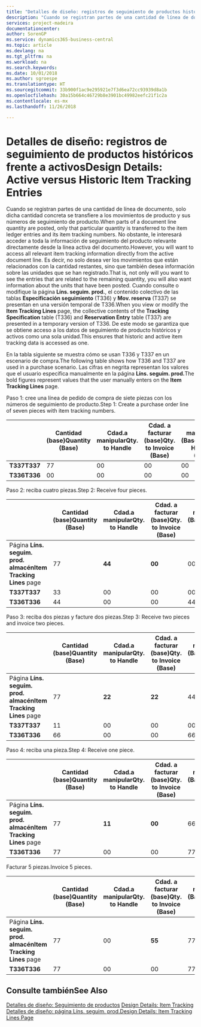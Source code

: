 ```yaml
---
title: "Detalles de diseño: registros de seguimiento de productos históricos frente a activos | Documentos de Microsoft"
description: "Cuando se registran partes de una cantidad de línea de documento, solo dicha cantidad concreta se transfiere a los movimientos de producto y sus números de seguimiento de producto. No obstante, le interesará acceder a toda la información de seguimiento del producto relevante directamente desde la línea activa del documento. Es decir, no solo desea ver los movimientos que están relacionados con la cantidad restantes, sino que también desea información sobre las unidades que se han registrado. Cuando consulte o modifique la página **Líns. seguim. prod.**, el contenido colectivo de las tablas **Especificación seguimiento** (T336) y **Mov. reserva** (T337) se presentan en una versión temporal de T336. De este modo se garantiza que se obtiene acceso a los datos de seguimiento de producto históricos y activos como una sola unidad."
services: project-madeira
documentationcenter: 
author: SorenGP
ms.service: dynamics365-business-central
ms.topic: article
ms.devlang: na
ms.tgt_pltfrm: na
ms.workload: na
ms.search.keywords: 
ms.date: 10/01/2018
ms.author: sgroespe
ms.translationtype: HT
ms.sourcegitcommit: 33b900f1ac9e295921e7f3d6ea72cc93939d8a1b
ms.openlocfilehash: 30a15b664c46729b8e3901bc49982eefc21f1c2a
ms.contentlocale: es-mx
ms.lasthandoff: 11/26/2018

---
```

# <a name="design-details-active-versus-historic-item-tracking-entries"></a><span data-ttu-id="69f13-107">Detalles de diseño: registros de seguimiento de productos históricos frente a activos</span><span class="sxs-lookup"><span data-stu-id="69f13-107">Design Details: Active versus Historic Item Tracking Entries</span></span>
<span data-ttu-id="69f13-108">Cuando se registran partes de una cantidad de línea de documento, solo dicha cantidad concreta se transfiere a los movimientos de producto y sus números de seguimiento de producto.</span><span class="sxs-lookup"><span data-stu-id="69f13-108">When parts of a document line quantity are posted, only that particular quantity is transferred to the item ledger entries and its item tracking numbers.</span></span> <span data-ttu-id="69f13-109">No obstante, le interesará acceder a toda la información de seguimiento del producto relevante directamente desde la línea activa del documento.</span><span class="sxs-lookup"><span data-stu-id="69f13-109">However, you will want to access all relevant item tracking information directly from the active document line.</span></span> <span data-ttu-id="69f13-110">Es decir, no solo desea ver los movimientos que están relacionados con la cantidad restantes, sino que también desea información sobre las unidades que se han registrado.</span><span class="sxs-lookup"><span data-stu-id="69f13-110">That is, not only will you want to see the entries that are related to the remaining quantity, you will also want information about the units that have been posted.</span></span> <span data-ttu-id="69f13-111">Cuando consulte o modifique la página **Líns. seguim. prod.**, el contenido colectivo de las tablas **Especificación seguimiento** (T336) y **Mov. reserva** (T337) se presentan en una versión temporal de T336.</span><span class="sxs-lookup"><span data-stu-id="69f13-111">When you view or modify the **Item Tracking Lines** page, the collective contents of the **Tracking Specification** table (T336) and **Reservation Entry** table (T337) are presented in a temporary version of T336.</span></span> <span data-ttu-id="69f13-112">De este modo se garantiza que se obtiene acceso a los datos de seguimiento de producto históricos y activos como una sola unidad.</span><span class="sxs-lookup"><span data-stu-id="69f13-112">This ensures that historic and active item tracking data is accessed as one.</span></span>  

 <span data-ttu-id="69f13-113">En la tabla siguiente se muestra cómo se usan T336 y T337 en un escenario de compra.</span><span class="sxs-lookup"><span data-stu-id="69f13-113">The following table shows how T336 and T337 are used in a purchase scenario.</span></span> <span data-ttu-id="69f13-114">Las cifras en negrita representan los valores que el usuario especifica manualmente en la página **Líns. seguim. prod.**</span><span class="sxs-lookup"><span data-stu-id="69f13-114">The bold figures represent values that the user manually enters on the **Item Tracking Lines** page.</span></span>  

 <span data-ttu-id="69f13-115">Paso 1: cree una línea de pedido de compra de siete piezas con los números de seguimiento de producto.</span><span class="sxs-lookup"><span data-stu-id="69f13-115">Step 1: Create a purchase order line of seven pieces with item tracking numbers.</span></span>  

||<span data-ttu-id="69f13-116">**Cantidad (base)**</span><span class="sxs-lookup"><span data-stu-id="69f13-116">**Quantity (Base)**</span></span>|<span data-ttu-id="69f13-117">**Cdad.a manipular**</span><span class="sxs-lookup"><span data-stu-id="69f13-117">**Qty. to Handle**</span></span>|<span data-ttu-id="69f13-118">**Cdad. a facturar (base)**</span><span class="sxs-lookup"><span data-stu-id="69f13-118">**Qty. to Invoice (Base)**</span></span>|<span data-ttu-id="69f13-119">**Cdad. manipulada (Base)**</span><span class="sxs-lookup"><span data-stu-id="69f13-119">**Quantity Handled (Base)**</span></span>|<span data-ttu-id="69f13-120">**Cdad. facturada (Base)**</span><span class="sxs-lookup"><span data-stu-id="69f13-120">**Quantity Invoiced (Base)**</span></span>|  
|-|----------------------------------------------|--------------------------------------------|------------------------------------------------------|-------------------------------------------------------|--------------------------------------------------------|  
|<span data-ttu-id="69f13-121">**T337**</span><span class="sxs-lookup"><span data-stu-id="69f13-121">**T337**</span></span>|<span data-ttu-id="69f13-122">7</span><span class="sxs-lookup"><span data-stu-id="69f13-122">7</span></span>|<span data-ttu-id="69f13-123">0</span><span class="sxs-lookup"><span data-stu-id="69f13-123">0</span></span>|<span data-ttu-id="69f13-124">0</span><span class="sxs-lookup"><span data-stu-id="69f13-124">0</span></span>|<span data-ttu-id="69f13-125">0</span><span class="sxs-lookup"><span data-stu-id="69f13-125">0</span></span>|<span data-ttu-id="69f13-126">0</span><span class="sxs-lookup"><span data-stu-id="69f13-126">0</span></span>|  
|<span data-ttu-id="69f13-127">**T336**</span><span class="sxs-lookup"><span data-stu-id="69f13-127">**T336**</span></span>|<span data-ttu-id="69f13-128">0</span><span class="sxs-lookup"><span data-stu-id="69f13-128">0</span></span>|<span data-ttu-id="69f13-129">0</span><span class="sxs-lookup"><span data-stu-id="69f13-129">0</span></span>|<span data-ttu-id="69f13-130">0</span><span class="sxs-lookup"><span data-stu-id="69f13-130">0</span></span>|<span data-ttu-id="69f13-131">0</span><span class="sxs-lookup"><span data-stu-id="69f13-131">0</span></span>|<span data-ttu-id="69f13-132">0</span><span class="sxs-lookup"><span data-stu-id="69f13-132">0</span></span>|  

 <span data-ttu-id="69f13-133">Paso 2: reciba cuatro piezas.</span><span class="sxs-lookup"><span data-stu-id="69f13-133">Step 2: Receive four pieces.</span></span>  

||<span data-ttu-id="69f13-134">**Cantidad (base)**</span><span class="sxs-lookup"><span data-stu-id="69f13-134">**Quantity (Base)**</span></span>|<span data-ttu-id="69f13-135">**Cdad.a manipular**</span><span class="sxs-lookup"><span data-stu-id="69f13-135">**Qty. to Handle**</span></span>|<span data-ttu-id="69f13-136">**Cdad. a facturar (base)**</span><span class="sxs-lookup"><span data-stu-id="69f13-136">**Qty. to Invoice (Base)**</span></span>|<span data-ttu-id="69f13-137">**Cdad. manipulada (Base)**</span><span class="sxs-lookup"><span data-stu-id="69f13-137">**Quantity Handled (Base)**</span></span>|<span data-ttu-id="69f13-138">**Cdad. facturada (Base)**</span><span class="sxs-lookup"><span data-stu-id="69f13-138">**Quantity Invoiced (Base)**</span></span>|  
|-|----------------------------------------------|--------------------------------------------|------------------------------------------------------|-------------------------------------------------------|--------------------------------------------------------|  
|<span data-ttu-id="69f13-139">Página **Líns. seguim. prod. almacén**</span><span class="sxs-lookup"><span data-stu-id="69f13-139">**Item Tracking Lines** page</span></span>|<span data-ttu-id="69f13-140">7</span><span class="sxs-lookup"><span data-stu-id="69f13-140">7</span></span>|<span data-ttu-id="69f13-141">**4**</span><span class="sxs-lookup"><span data-stu-id="69f13-141">**4**</span></span>|<span data-ttu-id="69f13-142">**0**</span><span class="sxs-lookup"><span data-stu-id="69f13-142">**0**</span></span>|<span data-ttu-id="69f13-143">0</span><span class="sxs-lookup"><span data-stu-id="69f13-143">0</span></span>|<span data-ttu-id="69f13-144">0</span><span class="sxs-lookup"><span data-stu-id="69f13-144">0</span></span>|  
|<span data-ttu-id="69f13-145">**T337**</span><span class="sxs-lookup"><span data-stu-id="69f13-145">**T337**</span></span>|<span data-ttu-id="69f13-146">3</span><span class="sxs-lookup"><span data-stu-id="69f13-146">3</span></span>|<span data-ttu-id="69f13-147">0</span><span class="sxs-lookup"><span data-stu-id="69f13-147">0</span></span>|<span data-ttu-id="69f13-148">0</span><span class="sxs-lookup"><span data-stu-id="69f13-148">0</span></span>|<span data-ttu-id="69f13-149">0</span><span class="sxs-lookup"><span data-stu-id="69f13-149">0</span></span>|<span data-ttu-id="69f13-150">0</span><span class="sxs-lookup"><span data-stu-id="69f13-150">0</span></span>|  
|<span data-ttu-id="69f13-151">**T336**</span><span class="sxs-lookup"><span data-stu-id="69f13-151">**T336**</span></span>|<span data-ttu-id="69f13-152">4</span><span class="sxs-lookup"><span data-stu-id="69f13-152">4</span></span>|<span data-ttu-id="69f13-153">0</span><span class="sxs-lookup"><span data-stu-id="69f13-153">0</span></span>|<span data-ttu-id="69f13-154">0</span><span class="sxs-lookup"><span data-stu-id="69f13-154">0</span></span>|<span data-ttu-id="69f13-155">4</span><span class="sxs-lookup"><span data-stu-id="69f13-155">4</span></span>|<span data-ttu-id="69f13-156">0</span><span class="sxs-lookup"><span data-stu-id="69f13-156">0</span></span>|  

 <span data-ttu-id="69f13-157">Paso 3: reciba dos piezas y facture dos piezas.</span><span class="sxs-lookup"><span data-stu-id="69f13-157">Step 3: Receive two pieces and invoice two pieces.</span></span>  

||<span data-ttu-id="69f13-158">**Cantidad (base)**</span><span class="sxs-lookup"><span data-stu-id="69f13-158">**Quantity (Base)**</span></span>|<span data-ttu-id="69f13-159">**Cdad.a manipular**</span><span class="sxs-lookup"><span data-stu-id="69f13-159">**Qty. to Handle**</span></span>|<span data-ttu-id="69f13-160">**Cdad. a facturar (base)**</span><span class="sxs-lookup"><span data-stu-id="69f13-160">**Qty. to Invoice (Base)**</span></span>|<span data-ttu-id="69f13-161">**Cdad. manipulada (Base)**</span><span class="sxs-lookup"><span data-stu-id="69f13-161">**Quantity Handled (Base)**</span></span>|<span data-ttu-id="69f13-162">**Cdad. facturada (Base)**</span><span class="sxs-lookup"><span data-stu-id="69f13-162">**Quantity Invoiced (Base)**</span></span>|  
|-|----------------------------------------------|--------------------------------------------|------------------------------------------------------|-------------------------------------------------------|--------------------------------------------------------|  
|<span data-ttu-id="69f13-163">Página **Líns. seguim. prod. almacén**</span><span class="sxs-lookup"><span data-stu-id="69f13-163">**Item Tracking Lines** page</span></span>|<span data-ttu-id="69f13-164">7</span><span class="sxs-lookup"><span data-stu-id="69f13-164">7</span></span>|<span data-ttu-id="69f13-165">**2**</span><span class="sxs-lookup"><span data-stu-id="69f13-165">**2**</span></span>|<span data-ttu-id="69f13-166">**2**</span><span class="sxs-lookup"><span data-stu-id="69f13-166">**2**</span></span>|<span data-ttu-id="69f13-167">4</span><span class="sxs-lookup"><span data-stu-id="69f13-167">4</span></span>|<span data-ttu-id="69f13-168">0</span><span class="sxs-lookup"><span data-stu-id="69f13-168">0</span></span>|  
|<span data-ttu-id="69f13-169">**T337**</span><span class="sxs-lookup"><span data-stu-id="69f13-169">**T337**</span></span>|<span data-ttu-id="69f13-170">1</span><span class="sxs-lookup"><span data-stu-id="69f13-170">1</span></span>|<span data-ttu-id="69f13-171">0</span><span class="sxs-lookup"><span data-stu-id="69f13-171">0</span></span>|<span data-ttu-id="69f13-172">0</span><span class="sxs-lookup"><span data-stu-id="69f13-172">0</span></span>|<span data-ttu-id="69f13-173">0</span><span class="sxs-lookup"><span data-stu-id="69f13-173">0</span></span>|<span data-ttu-id="69f13-174">0</span><span class="sxs-lookup"><span data-stu-id="69f13-174">0</span></span>|  
|<span data-ttu-id="69f13-175">**T336**</span><span class="sxs-lookup"><span data-stu-id="69f13-175">**T336**</span></span>|<span data-ttu-id="69f13-176">6</span><span class="sxs-lookup"><span data-stu-id="69f13-176">6</span></span>|<span data-ttu-id="69f13-177">0</span><span class="sxs-lookup"><span data-stu-id="69f13-177">0</span></span>|<span data-ttu-id="69f13-178">0</span><span class="sxs-lookup"><span data-stu-id="69f13-178">0</span></span>|<span data-ttu-id="69f13-179">6</span><span class="sxs-lookup"><span data-stu-id="69f13-179">6</span></span>|<span data-ttu-id="69f13-180">2</span><span class="sxs-lookup"><span data-stu-id="69f13-180">2</span></span>|  

 <span data-ttu-id="69f13-181">Paso 4: reciba una pieza.</span><span class="sxs-lookup"><span data-stu-id="69f13-181">Step 4: Receive one piece.</span></span>  

||<span data-ttu-id="69f13-182">**Cantidad (base)**</span><span class="sxs-lookup"><span data-stu-id="69f13-182">**Quantity (Base)**</span></span>|<span data-ttu-id="69f13-183">**Cdad.a manipular**</span><span class="sxs-lookup"><span data-stu-id="69f13-183">**Qty. to Handle**</span></span>|<span data-ttu-id="69f13-184">**Cdad. a facturar (base)**</span><span class="sxs-lookup"><span data-stu-id="69f13-184">**Qty. to Invoice (Base)**</span></span>|<span data-ttu-id="69f13-185">**Cdad. manipulada (Base)**</span><span class="sxs-lookup"><span data-stu-id="69f13-185">**Quantity Handled (Base)**</span></span>|<span data-ttu-id="69f13-186">**Cdad. facturada (Base)**</span><span class="sxs-lookup"><span data-stu-id="69f13-186">**Quantity Invoiced (Base)**</span></span>|  
|-|----------------------------------------------|--------------------------------------------|------------------------------------------------------|-------------------------------------------------------|--------------------------------------------------------|  
|<span data-ttu-id="69f13-187">Página **Líns. seguim. prod. almacén**</span><span class="sxs-lookup"><span data-stu-id="69f13-187">**Item Tracking Lines** page</span></span>|<span data-ttu-id="69f13-188">7</span><span class="sxs-lookup"><span data-stu-id="69f13-188">7</span></span>|<span data-ttu-id="69f13-189">**1**</span><span class="sxs-lookup"><span data-stu-id="69f13-189">**1**</span></span>|<span data-ttu-id="69f13-190">**0**</span><span class="sxs-lookup"><span data-stu-id="69f13-190">**0**</span></span>|<span data-ttu-id="69f13-191">6</span><span class="sxs-lookup"><span data-stu-id="69f13-191">6</span></span>|<span data-ttu-id="69f13-192">2</span><span class="sxs-lookup"><span data-stu-id="69f13-192">2</span></span>|  
|<span data-ttu-id="69f13-193">**T336**</span><span class="sxs-lookup"><span data-stu-id="69f13-193">**T336**</span></span>|<span data-ttu-id="69f13-194">7</span><span class="sxs-lookup"><span data-stu-id="69f13-194">7</span></span>|<span data-ttu-id="69f13-195">0</span><span class="sxs-lookup"><span data-stu-id="69f13-195">0</span></span>|<span data-ttu-id="69f13-196">0</span><span class="sxs-lookup"><span data-stu-id="69f13-196">0</span></span>|<span data-ttu-id="69f13-197">7</span><span class="sxs-lookup"><span data-stu-id="69f13-197">7</span></span>|<span data-ttu-id="69f13-198">2</span><span class="sxs-lookup"><span data-stu-id="69f13-198">2</span></span>|  

 <span data-ttu-id="69f13-199">Facturar 5 piezas.</span><span class="sxs-lookup"><span data-stu-id="69f13-199">Invoice 5 pieces.</span></span>  

||<span data-ttu-id="69f13-200">**Cantidad (base)**</span><span class="sxs-lookup"><span data-stu-id="69f13-200">**Quantity (Base)**</span></span>|<span data-ttu-id="69f13-201">**Cdad.a manipular**</span><span class="sxs-lookup"><span data-stu-id="69f13-201">**Qty. to Handle**</span></span>|<span data-ttu-id="69f13-202">**Cdad. a facturar (base)**</span><span class="sxs-lookup"><span data-stu-id="69f13-202">**Qty. to Invoice (Base)**</span></span>|<span data-ttu-id="69f13-203">**Cdad. manipulada (Base)**</span><span class="sxs-lookup"><span data-stu-id="69f13-203">**Quantity Handled (Base)**</span></span>|<span data-ttu-id="69f13-204">**Cdad. facturada (Base)**</span><span class="sxs-lookup"><span data-stu-id="69f13-204">**Quantity Invoiced (Base)**</span></span>|  
|-|----------------------------------------------|--------------------------------------------|------------------------------------------------------|-------------------------------------------------------|--------------------------------------------------------|  
|<span data-ttu-id="69f13-205">Página **Líns. seguim. prod. almacén**</span><span class="sxs-lookup"><span data-stu-id="69f13-205">**Item Tracking Lines** page</span></span>|<span data-ttu-id="69f13-206">7</span><span class="sxs-lookup"><span data-stu-id="69f13-206">7</span></span>|<span data-ttu-id="69f13-207">0</span><span class="sxs-lookup"><span data-stu-id="69f13-207">0</span></span>|<span data-ttu-id="69f13-208">**5**</span><span class="sxs-lookup"><span data-stu-id="69f13-208">**5**</span></span>|<span data-ttu-id="69f13-209">7</span><span class="sxs-lookup"><span data-stu-id="69f13-209">7</span></span>|<span data-ttu-id="69f13-210">2</span><span class="sxs-lookup"><span data-stu-id="69f13-210">2</span></span>|  
|<span data-ttu-id="69f13-211">**T336**</span><span class="sxs-lookup"><span data-stu-id="69f13-211">**T336**</span></span>|<span data-ttu-id="69f13-212">7</span><span class="sxs-lookup"><span data-stu-id="69f13-212">7</span></span>|<span data-ttu-id="69f13-213">0</span><span class="sxs-lookup"><span data-stu-id="69f13-213">0</span></span>|<span data-ttu-id="69f13-214">0</span><span class="sxs-lookup"><span data-stu-id="69f13-214">0</span></span>|<span data-ttu-id="69f13-215">7</span><span class="sxs-lookup"><span data-stu-id="69f13-215">7</span></span>|<span data-ttu-id="69f13-216">7</span><span class="sxs-lookup"><span data-stu-id="69f13-216">7</span></span>|  

## <a name="see-also"></a><span data-ttu-id="69f13-217">Consulte también</span><span class="sxs-lookup"><span data-stu-id="69f13-217">See Also</span></span>  
 <span data-ttu-id="69f13-218">[Detalles de diseño: Seguimiento de productos](design-details-item-tracking.md) </span><span class="sxs-lookup"><span data-stu-id="69f13-218">[Design Details: Item Tracking](design-details-item-tracking.md) </span></span>  
 [<span data-ttu-id="69f13-219">Detalles de diseño: página Líns. seguim. prod.</span><span class="sxs-lookup"><span data-stu-id="69f13-219">Design Details: Item Tracking Lines Page</span></span>](design-details-item-tracking-lines-window.md)

